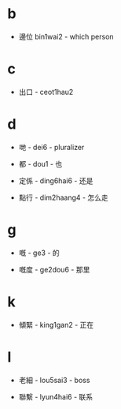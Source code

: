 # b

- 邊位 bin1wai2 - which person

# c

- 出口 - ceot1hau2

# d

- 哋 - dei6 - pluralizer

- 都 - dou1 - 也

- 定係 - ding6hai6 - 还是

- 點行 - dim2haang4 - 怎么走

# g

- 嘅 - ge3 - 的

- 嘅度 - ge2dou6 - 那里

# k

- 傾緊 - king1gan2 - 正在

# l

- 老細 - lou5sai3 - boss

- 聯繫 - lyun4hai6 - 联系